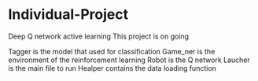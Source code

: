 # Individual-Project
Deep Q network active learning
This project is on going

Tagger is the model that used for classification
Game_ner is the environment of the reinforcement learning
Robot is the Q network
Laucher is the main file to run
Healper contains the data loading function
